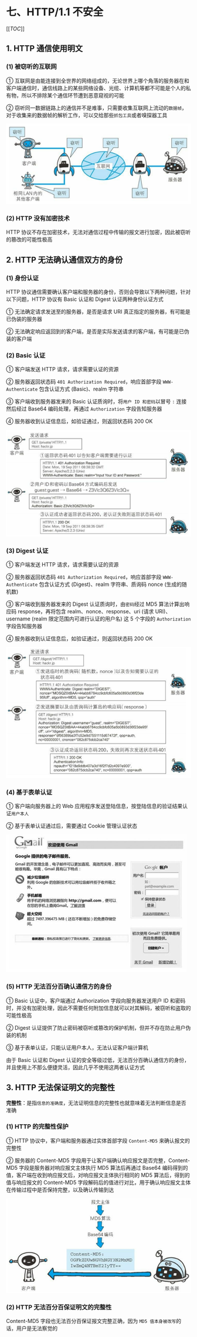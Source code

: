 # 七、HTTP/1.1 不安全

[[_TOC_]]

## 1. HTTP 通信使用明文

### (1) 被窃听的互联网

① 互联网是由能连接到全世界的网络组成的，无论世界上哪个角落的服务器在和客户端通信时，通信线路上的某些网络设备、光缆、计算机等都不可能是个人的私有物，所以不排除某个通信环节遭到恶意窥视的可能

② 窃听同一数据链路上的通信并不是难事，只需要收集互联网上流动的`数据帧`，对于收集来的数据帧的解析工作，可以交给那些`抓包工具`或者嗅探器工具
  
![被窃听的互联网](../../../images/计算机网络/HTTP协议/HTTP1.1不安全/被窃听的互联网.png)

### (2) HTTP 没有加密技术

HTTP 协议不存在加密技术，无法对通信过程中传输的报文进行加密，因此被窃听的篡改的可能性极高

## 2. HTTP 无法确认通信双方的身份

### (1) 身份认证

HTTP 协议通信需要确认客户端和服务器的身份，否则会导致以下两种问题，针对以下问题，HTTP 协议有 Basic 认证和 Digest 认证两种身份认证方式

① 无法确定请求发送至的服务器，是否是请求 URI 真正指定的服务器，有可能是已伪装的服务器

② 无法确定响应返回到的客户端，是否是实际发送请求的客户端，有可能是已伪装的客户端

### (2) Basic 认证

① 客户端发送 HTTP 请求，请求需要认证的资源

② 服务器返回状态码 `401 Authorization Required`，响应首部字段 `WWW-Authenticate` 包含认证方式 (Basic)、realm 字符串

③ 客户端收到服务器发来的 Basic 认证质询时，将`用户 ID 和密码`以冒号 `:` 连接然后经过 Base64 编码处理，再通过 `Authorization` 字段告知服务器

④ 服务器收到认证信息后，如验证通过，则返回状态码 200 OK

![BASIC](../../../images/计算机网络/网络安全/身份认证技术/BASIC.png)

### (3) Digest 认证

① 客户端发送 HTTP 请求，请求需要认证的资源

② 服务器返回状态码 `401 Authorization Required`，响应首部字段 `WWW-Authenticate` 包含认证方式 (Digest)、realm 字符串、质询码 nonce (生成的随机数)

③ 客户端收到服务器发来的 Digest 认证质询时，由`密码`经过 MD5 算法计算出响应码 response，再将包含 realm、nonce、response、uri (请求 URI)、username (realm 限定范围内可进行认证的用户名) 这 5 个字段的 `Authorization` 字段告知服务器

④ 服务器收到认证信息后，如验证通过，则返回状态码 200 OK

![DIGEST](../../../images/计算机网络/网络安全/身份认证技术/DIGEST.png)

### (4) 基于表单认证

① 客户端向服务器上的 Web 应用程序发送登陆信息，按登陆信息的验证结果认证`用户本人`

② 基于表单认证通过后，需要通过 Cookie 管理认证状态

![基于表单认证](../../../images/计算机网络/网络安全/身份认证技术/基于表单认证.png)

### (5) HTTP 无法百分百确认通信方的身份

① Basic 认证中，客户端通过 Authorization 字段向服务器发送用户 ID 和密码时，并没有加密处理，因此不需要任何附加信息就可以对其解码，被窃听和盗取的可能性极高

② Digest 认证提供了防止密码被窃听或篡改的保护机制，但并不存在防止用户伪装的机制

③ 基于表单认证，只能认证用户本人，无法认证客户端计算机

由于 Basic 认证和 Digest 认证的安全等级过低，无法百分百确认通信方的身份，并且使用上不那么便捷灵活，因此几乎不使用这两者认证方式

## 3. HTTP 无法保证明文的完整性

**完整性**：是指`信息的准确度`，无法证明信息的完整性也就意味着无法判断信息是否准确

### (1) HTTP 的完整性保护

① HTTP 协议中，客户端和服务器通过实体首部字段 `Content-MD5` 来确认报文的完整性

② 服务器的 Content-MD5 字段用于让客户端确认响应报文是否完整，Content-MD5 字段是服务器对响应报文主体执行 MD5 算法后再通过 Base64 编码得到的值，客户端在收到响应报文后，对响应报文主体执行相同的 MD5 算法后，得到的值与响应报文的 Content-MD5 字段解码后的值进行对比，用于确认响应报文主体在传输过程中是否保持完整，以及确认传输到达

![Content-MD5](../../../images/计算机网络/HTTP协议/HTTP报文首部字段/Content-MD5.png)

### (2) HTTP 无法百分百保证明文的完整性

Content-MD5 字段也无法百分百保证报文完整正确，因为 `MD5 值本身被改写`的话，用户是无法察觉的
